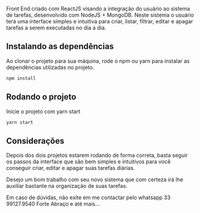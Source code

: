 Front End criado com ReactJS visando a integração do usuário ao sistema de tarefas, desenvolvido com NodeJS + MongoDB.
Neste sistema o usuário terá uma interface simples e intuitiva para criar, listar, filtrar, editar e apagar tarefas a serem executadas no dia a dia.

## Instalando as dependências

Ao clonar o projeto para sua máquina, rode o npm ou yarn para instalar as dependências utilizadas no projeto.

```bash
npm install
```

## Rodando o projeto

Inicie o projeto com yarn start

```bash
yarn start
```

## Considerações

Depois dos dois projetos estarem rodando de forma correta, basta seguir os passos da interface que são bem simples e intuitivos para você conseguir criar, editar e apagar suas tarefas diárias.

Desejo um bom trabalho com seu novo sistema que com certeza irá lhe auxiliar bastante na organização de suas tarefas.

Em caso de dúvidas, não exite em me contactar pelo whatsapp 33 99127.9540
Forte Abraço e até mais...
